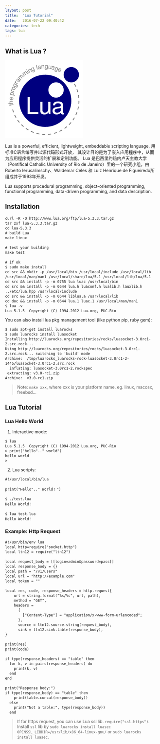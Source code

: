 ```yaml
---
layout: post
title:  "Lua Tutorial"
date:   2016-07-22 09:40:42
categories: tech
tags: lua
---
```


## What is Lua ?

![](/img/lua.png)

Lua is a powerful, efficient, lightweight, embeddable scripting language, 用标准C语言编写并以源代码形式开放， 其设计目的是为了嵌入应用程序中，从而为应用程序提供灵活的扩展和定制功能。
Lua 是巴西里约热内卢天主教大学（Pontifical Catholic University of Rio de Janeiro）里的一个研究小组，由Roberto Ierusalimschy、Waldemar Celes 和 Luiz Henrique de Figueiredo所组成并于1993年开发。 

Lua supports procedural programming, object-oriented programming, functional programming, data-driven programming, and data description.

## Installation

```
curl -R -O http://www.lua.org/ftp/lua-5.3.3.tar.gz
tar zxf lua-5.3.3.tar.gz
cd lua-5.3.3
# build Lua
make linux

# test your building
make test

# if ok
$ sudo make install
cd src && mkdir -p /usr/local/bin /usr/local/include /usr/local/lib /usr/local/man/man1 /usr/local/share/lua/5.1 /usr/local/lib/lua/5.1
cd src && install -p -m 0755 lua luac /usr/local/bin
cd src && install -p -m 0644 lua.h luaconf.h lualib.h lauxlib.h ../etc/lua.hpp /usr/local/include
cd src && install -p -m 0644 liblua.a /usr/local/lib
cd doc && install -p -m 0644 lua.1 luac.1 /usr/local/man/man1
$ lua -v
Lua 5.1.5  Copyright (C) 1994-2012 Lua.org, PUC-Rio
```

You can also install lua pkg management tool (like python pip, ruby gem):

```
$ sudo apt-get install luarocks
$ sudo luarocks install luasocket
Installing http://luarocks.org/repositories/rocks/luasocket-3.0rc1-2.src.rock...
Using http://luarocks.org/repositories/rocks/luasocket-3.0rc1-2.src.rock... switching to 'build' mode
Archive:  /tmp/luarocks_luarocks-rock-luasocket-3.0rc1-2-1445/luasocket-3.0rc1-2.src.rock
  inflating: luasocket-3.0rc1-2.rockspec  
 extracting: v3.0-rc1.zip            
Archive:  v3.0-rc1.zip
```

> Note: `make xxx`, where xxx is your platform name. eg. linux, macosx, freebsd...


## Lua Tutorial

### Lua Hello World

1. Interactive mode:

```
$ lua
Lua 5.1.5  Copyright (C) 1994-2012 Lua.org, PUC-Rio
> print("hello".." world")
hello world
>
```

2. Lua scripts:

```
#!/usr/local/bin/lua

print("Hello".." World！")

$ ./test.lua 
Hello World！

$ lua test.lua 
Hello World！
```

### Example: Http Request

```
#!/usr/bin/env lua
local http=require("socket.http")
local ltn12 = require("ltn12")

local request_body = [[login=admin&password=pass]]
local response_body = {}
local path = "/v1/users"
local url = "http://example.com"
local token = ""

local res, code, response_headers = http.request{
	url = string.format("%s/%s", url, path),
	method = "GET",
	headers =
	  {
	  	["Content-Type"] = "application/x-www-form-urlencoded";
	  },
	  source = ltn12.source.string(request_body),
	  sink = ltn12.sink.table(response_body),
}

print(res)
print(code)

if type(response_headers) == "table" then
  for k, v in pairs(response_headers) do
    print(k, v)
  end
end

print("Response body:")
if type(response_body) == "table" then
    print(table.concat(response_body))
  else
    print("Not a table:", type(response_body))
  end
```

> If for https request, you can use Lua ssl lib. `require("ssl.https")`.
  Install `ssl` lib by `sudo luarocks install luasec OPENSSL_LIBDIR=/usr/lib/x86_64-linux-gnu/` or `sudo luarocks install luasec`.
